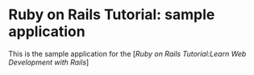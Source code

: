 # Ruby on Rails Tutorial: sample application

This is the sample application for the 
[*Ruby on Rails Tutorial:Learn Web Development with Rails*]
